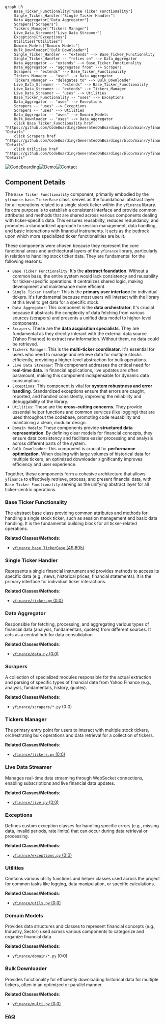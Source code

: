 ```mermaid
graph LR
    Base_Ticker_Functionality["Base Ticker Functionality"]
    Single_Ticker_Handler["Single Ticker Handler"]
    Data_Aggregator["Data Aggregator"]
    Scrapers["Scrapers"]
    Tickers_Manager["Tickers Manager"]
    Live_Data_Streamer["Live Data Streamer"]
    Exceptions["Exceptions"]
    Utilities["Utilities"]
    Domain_Models["Domain Models"]
    Bulk_Downloader["Bulk Downloader"]
    Single_Ticker_Handler -- "extends" --> Base_Ticker_Functionality
    Single_Ticker_Handler -- "relies on" --> Data_Aggregator
    Data_Aggregator -- "extends" --> Base_Ticker_Functionality
    Data_Aggregator -- "aggregates from" --> Scrapers
    Scrapers -- "extends" --> Base_Ticker_Functionality
    Tickers_Manager -- "uses" --> Data_Aggregator
    Tickers_Manager -- "delegates to" --> Bulk_Downloader
    Live_Data_Streamer -- "extends" --> Base_Ticker_Functionality
    Live_Data_Streamer -- "extends" --> Tickers_Manager
    Live_Data_Streamer -- "uses" --> Utilities
    Base_Ticker_Functionality -- "uses" --> Exceptions
    Data_Aggregator -- "uses" --> Exceptions
    Scrapers -- "uses" --> Exceptions
    Scrapers -- "uses" --> Utilities
    Data_Aggregator -- "uses" --> Domain_Models
    Bulk_Downloader -- "uses" --> Data_Aggregator
    click Base_Ticker_Functionality href "https://github.com/CodeBoarding/GeneratedOnBoardings/blob/main//yfinance/Base_Ticker_Functionality.md" "Details"
    click Scrapers href "https://github.com/CodeBoarding/GeneratedOnBoardings/blob/main//yfinance/Scrapers.md" "Details"
    click Utilities href "https://github.com/CodeBoarding/GeneratedOnBoardings/blob/main//yfinance/Utilities.md" "Details"
```
[![CodeBoarding](https://img.shields.io/badge/Generated%20by-CodeBoarding-9cf?style=flat-square)](https://github.com/CodeBoarding/GeneratedOnBoardings)[![Demo](https://img.shields.io/badge/Try%20our-Demo-blue?style=flat-square)](https://www.codeboarding.org/demo)[![Contact](https://img.shields.io/badge/Contact%20us%20-%20contact@codeboarding.org-lightgrey?style=flat-square)](mailto:contact@codeboarding.org)

## Component Details

The `Base Ticker Functionality` component, primarily embodied by the `yfinance.base.TickerBase` class, serves as the foundational abstract layer for all operations related to a single stock ticker within the `yfinance` library. Its core purpose is to establish a consistent interface and provide common attributes and methods that are shared across various components dealing with ticker-specific data. This ensures reusability, reduces redundancy, and promotes a standardized approach to session management, data handling, and basic interactions with financial instruments. It acts as the bedrock upon which more specialized ticker functionalities are built.

These components were chosen because they represent the core functional areas and architectural layers of the `yfinance` library, particularly in relation to handling stock ticker data. They are fundamental for the following reasons:

*   `Base Ticker Functionality`: It's the **abstract foundation**. Without a common base, the entire system would lack consistency and reusability for ticker-specific operations. It centralizes shared logic, making development and maintenance more efficient.
*   `Single Ticker Handler`: This is the **primary user interface** for individual tickers. It's fundamental because most users will interact with the library at this level to get data for a specific stock.
*   `Data Aggregator`: This component is the **data orchestrator**. It's crucial because it abstracts the complexity of data fetching from various sources (scrapers) and presents a unified data model to higher-level components.
*   `Scrapers`: These are the **data acquisition specialists**. They are fundamental as they directly interact with the external data source (Yahoo Finance) to extract raw information. Without them, no data could be retrieved.
*   `Tickers Manager`: This is the **multi-ticker coordinator**. It's essential for users who need to manage and retrieve data for multiple stocks efficiently, providing a higher-level abstraction for bulk operations.
*   `Live Data Streamer`: This component addresses the critical need for **real-time data**. In financial applications, live updates are often paramount, making this component indispensable for dynamic data consumption.
*   `Exceptions`: This component is vital for **system robustness and error handling**. Standardized exceptions ensure that errors are caught, reported, and handled consistently, improving the reliability and debuggability of the library.
*   `Utilities`: These are the **cross-cutting concerns**. They provide essential helper functions and common services (like logging) that are used throughout the codebase, promoting code reusability and maintaining a clean, modular design.
*   `Domain Models`: These components provide **structured data representation**. By defining clear models for financial concepts, they ensure data consistency and facilitate easier processing and analysis across different parts of the system.
*   `Bulk Downloader`: This component is crucial for **performance optimization**. When dealing with large volumes of historical data for multiple tickers, an optimized downloader significantly improves efficiency and user experience.

Together, these components form a cohesive architecture that allows `yfinance` to effectively retrieve, process, and present financial data, with `Base Ticker Functionality` serving as the unifying abstract layer for all ticker-centric operations.


### Base Ticker Functionality
The abstract base class providing common attributes and methods for handling a single stock ticker, such as session management and basic data handling. It is the fundamental building block for all ticker-related operations.


**Related Classes/Methods**:

- <a href="https://github.com/ranaroussi/yfinance/blob/master/yfinance/base.py#L49-L805" target="_blank" rel="noopener noreferrer">`yfinance.base.TickerBase` (49:805)</a>


### Single Ticker Handler
Represents a single financial instrument and provides methods to access its specific data (e.g., news, historical prices, financial statements). It is the primary interface for individual ticker interactions.


**Related Classes/Methods**:

- <a href="https://github.com/ranaroussi/yfinance/blob/master/yfinance/ticker.py#L0-L0" target="_blank" rel="noopener noreferrer">`yfinance/ticker.py` (0:0)</a>


### Data Aggregator
Responsible for fetching, processing, and aggregating various types of financial data (analysis, fundamentals, quotes) from different sources. It acts as a central hub for data consolidation.


**Related Classes/Methods**:

- <a href="https://github.com/ranaroussi/yfinance/blob/master/yfinance/data.py#L0-L0" target="_blank" rel="noopener noreferrer">`yfinance/data.py` (0:0)</a>


### Scrapers
A collection of specialized modules responsible for the actual extraction and parsing of specific types of financial data from Yahoo Finance (e.g., analysis, fundamentals, history, quotes).


**Related Classes/Methods**:

- `yfinance/scrapers/*.py` (0:0)


### Tickers Manager
The primary entry point for users to interact with multiple stock tickers, orchestrating bulk operations and data retrieval for a collection of tickers.


**Related Classes/Methods**:

- <a href="https://github.com/ranaroussi/yfinance/blob/master/yfinance/tickers.py#L0-L0" target="_blank" rel="noopener noreferrer">`yfinance/tickers.py` (0:0)</a>


### Live Data Streamer
Manages real-time data streaming through WebSocket connections, enabling subscriptions and live financial data updates.


**Related Classes/Methods**:

- <a href="https://github.com/ranaroussi/yfinance/blob/master/yfinance/live.py#L0-L0" target="_blank" rel="noopener noreferrer">`yfinance/live.py` (0:0)</a>


### Exceptions
Defines custom exception classes for handling specific errors (e.g., missing data, invalid periods, rate limits) that can occur during data retrieval or processing.


**Related Classes/Methods**:

- <a href="https://github.com/ranaroussi/yfinance/blob/master/yfinance/exceptions.py#L0-L0" target="_blank" rel="noopener noreferrer">`yfinance/exceptions.py` (0:0)</a>


### Utilities
Contains various utility functions and helper classes used across the project for common tasks like logging, data manipulation, or specific calculations.


**Related Classes/Methods**:

- <a href="https://github.com/ranaroussi/yfinance/blob/master/yfinance/utils.py#L0-L0" target="_blank" rel="noopener noreferrer">`yfinance/utils.py` (0:0)</a>


### Domain Models
Provides data structures and classes to represent financial concepts (e.g., Industry, Sector) used across various components to categorize and organize financial data.


**Related Classes/Methods**:

- `yfinance/domain/*.py` (0:0)


### Bulk Downloader
Provides functionality for efficiently downloading historical data for multiple tickers, often in an optimized or parallel manner.


**Related Classes/Methods**:

- <a href="https://github.com/ranaroussi/yfinance/blob/master/yfinance/multi.py#L0-L0" target="_blank" rel="noopener noreferrer">`yfinance/multi.py` (0:0)</a>




### [FAQ](https://github.com/CodeBoarding/GeneratedOnBoardings/tree/main?tab=readme-ov-file#faq)